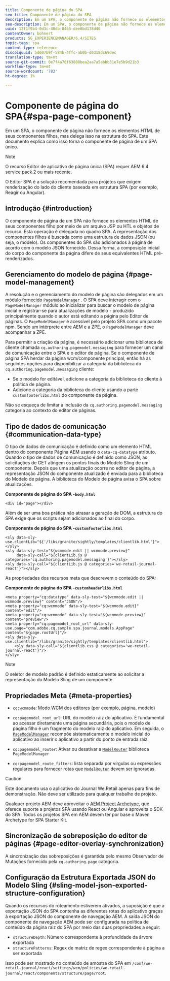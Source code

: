```yaml
---
title: Componente de página do SPA
seo-title: Componente de página do SPA
description: Em um SPA, o componente de página não fornece os elementos HTML de seus componentes filhos, mas delega isso na estrutura do SPA. Este documento explica como isso torna o componente de página de um SPA único.
seo-description: Em um SPA, o componente de página não fornece os elementos HTML de seus componentes filhos, mas delega isso na estrutura do SPA. Este documento explica como isso torna o componente de página de um SPA único.
uuid: 12f1f9b4-0d3c-40db-8465-dee0bd178d40
contentOwner: bohnert
products: SG_EXPERIENCEMANAGER/6.4/SITES
topic-tags: spa
content-type: reference
discoiquuid: 5d607b9f-584b-4ffc-ab0b-d0318dc69dec
translation-type: tm+mt
source-git-commit: 0e7f4a78f63808bea2aa7a5abbb31e7e5b9d21b3
workflow-type: tm+mt
source-wordcount: '783'
ht-degree: 1%

---
```



# Componente de página do SPA{#spa-page-component}

Em um SPA, o componente de página não fornece os elementos HTML de seus componentes filhos, mas delega isso na estrutura do SPA. Este documento explica como isso torna o componente de página de um SPA único.

>[!NOTE]
>
>O recurso Editor de aplicativo de página única (SPA) requer AEM 6.4 service pack 2 ou mais recente.
>
>O Editor SPA é a solução recomendada para projetos que exigem renderização do lado do cliente baseada em estrutura SPA (por exemplo, Reagir ou Angular).

## Introdução {#introduction}

O componente de página de um SPA não fornece os elementos HTML de seus componentes filho por meio de um arquivo JSP ou HTL e objetos de recurso. Esta operação é delegada no quadro SPA. A representação dos componentes filhos é buscada como uma estrutura de dados JSON (ou seja, o modelo). Os componentes do SPA são adicionados à página de acordo com o modelo JSON fornecido. Dessa forma, a composição inicial do corpo do componente da página difere de seus equivalentes HTML pré-renderizados.

## Gerenciamento do modelo de página {#page-model-management}

A resolução e o gerenciamento do modelo de página são delegados em um [ módulo fornecido `PageModelManager`](/help/sites-developing/spa-blueprint.md#pagemodelmanager) . O SPA deve interagir com o `PageModelManager` módulo ao inicializar para buscar o modelo de página inicial e registrar-se para atualizações de modelo - produzido principalmente quando o autor está editando a página pelo Editor de páginas. O `PageModelManager` é acessível pelo projeto SPA como um pacote npm. Sendo um intérprete entre AEM e a ZPE, o `PageModelManager` deve acompanhar a ZPE.

Para permitir a criação da página, é necessário adicionar uma biblioteca de cliente chamada `cq.authoring.pagemodel.messaging` para fornecer um canal de comunicação entre o SPA e o editor de página. Se o componente de página SPA herdar da página wcm/componente principal, então há as seguintes opções para disponibilizar a categoria da biblioteca do `cq.authoring.pagemodel.messaging` cliente:

* Se o modelo for editável, adicione a categoria da biblioteca do cliente à política de página.
* Adicione a categoria da biblioteca do cliente usando a parte `customfooterlibs.html` do componente da página.

Não se esqueça de limitar a inclusão da `cq.authoring.pagemodel.messaging` categoria ao contexto do editor de páginas.

## Tipo de dados de comunicação {#communication-data-type}

O tipo de dados de comunicação é definido como um elemento HTML dentro do componente Página AEM usando o `data-cq-datatype` atributo. Quando o tipo de dados de comunicação é definido como JSON, as solicitações de GET atingem os pontos finais do Modelo Sling de um componente. Depois que uma atualização ocorre no editor de página, a representação JSON do componente atualizado é enviada para a biblioteca do Modelo de página. A biblioteca do Modelo de página avisa o SPA sobre atualizações.

**Componente de página do SPA -`body.html`**

```
<div id="page"></div>
```

Além de ser uma boa prática não atrasar a geração de DOM, a estrutura do SPA exige que os scripts sejam adicionados ao final do corpo.

**Componente de página do SPA -`customfooterlibs.html`**

```
<sly data-sly-use.clientLib="${'/libs/granite/sightly/templates/clientlib.html'}"></sly>
<sly data-sly-test="${wcmmode.edit || wcmmode.preview}"
     data-sly-call="${clientLib.js @ categories='cq.authoring.pagemodel.messaging'}"></sly>
<sly data-sly-call="${clientLib.js @ categories='we-retail-journal-react'}"></sly>
```

As propriedades dos recursos meta que descrevem o conteúdo do SPA:

**Componente de página do SPA -`customheaderlibs.html`**

```
<meta property="cq:datatype" data-sly-test="${wcmmode.edit || wcmmode.preview}" content="JSON"/>
<meta property="cq:wcmmode" data-sly-test="${wcmmode.edit}" content="edit"/>
<meta property="cq:wcmmode" data-sly-test="${wcmmode.preview}" content="preview"/>
<meta property="cq:pagemodel_root_url" data-sly-use.page="com.adobe.cq.sample.spa.journal.models.AppPage" content="${page.rootUrl}"/>
<sly data-sly-use.clientlib="/libs/granite/sightly/templates/clientlib.html">
    <sly data-sly-call="${clientlib.css @ categories='we-retail-journal-react'}"/>
</sly>
```

>[!NOTE]
>
>O seletor de modelo padrão é definido estaticamente ao solicitar a representação do Modelo Sling de um componente.

## Propriedades Meta {#meta-properties}

* `cq:wcmmode`: Modo WCM dos editores (por exemplo, página, modelo)
* `cq:pagemodel_root_url`: URL do modelo raiz do aplicativo. É fundamental ao acessar diretamente uma página secundária, pois o modelo de página filho é um fragmento do modelo raiz do aplicativo. Em seguida, o [`PageModelManager`](/help/sites-developing/spa-page-component.md) recompõe sistematicamente o modelo inicial do aplicativo ao inserir o aplicativo a partir do ponto de entrada raiz.

* `cq:pagemodel_router`: Ativar ou desativar a [`ModelRouter`](/help/sites-developing/spa-routing.md) biblioteca `PageModelManager`

* `cq:pagemodel_route_filters`: lista separada por vírgulas ou expressões regulares para fornecer rotas que [`ModelRouter`](/help/sites-developing/spa-routing.md) devem ser ignoradas.

>[!CAUTION]
>
>Este documento usa o aplicativo do Journal We.Retail apenas para fins de demonstração. Não deve ser utilizado para qualquer trabalho de projeto.
>
>Qualquer projeto AEM deve aproveitar o [AEM Project Archetype](https://docs.adobe.com/content/help/en/experience-manager-core-components/using/developing/archetype/overview.html), que oferece suporte a projetos SPA usando React ou Angular e aproveita o SDK do SPA. Todos os projetos SPA em AEM devem ter por base o Maven Archetype for SPA Starter Kit.

## Sincronização de sobreposição do editor de páginas {#page-editor-overlay-synchronization}

A sincronização das sobreposições é garantida pelo mesmo Observador de Mutações fornecido pela `cq.authoring.page` categoria.

## Configuração da Estrutura Exportada JSON do Modelo Sling {#sling-model-json-exported-structure-configuration}

Quando os recursos do roteamento estiverem ativados, a suposição é que a exportação JSON do SPA contenha as diferentes rotas do aplicativo graças à exportação JSON do componente de navegação AEM. A saída JSON do componente de navegação AEM pode ser configurada na política de conteúdo da página raiz do SPA por meio das duas propriedades a seguir:

* `structureDepth`: Número correspondente à profundidade da árvore exportada
* `structurePatterns`: Regex de matriz de regex correspondente à página a ser exportada

Isso pode ser mostrado no conteúdo de amostra do SPA em `/conf/we-retail-journal/react/settings/wcm/policies/we-retail-journal/react/components/structure/page/root`.